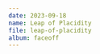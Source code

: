 ```yaml
---
date: 2023-09-18
name: Leap of Placidity
file: leap-of-placidity
album: faceoff
---
```


<!-- Jeden z moich refleksyjnych utworów na pianino ze stycznia 202, ktorego nie mogłem przedłużyć przez prawie 1,5 roku. Mimo to obawiam się, że nie mogłem stworzyć idealnej kontynuacji dla świetnej początkowej melodii, i większość utworu jest raczej nużąca. -->

